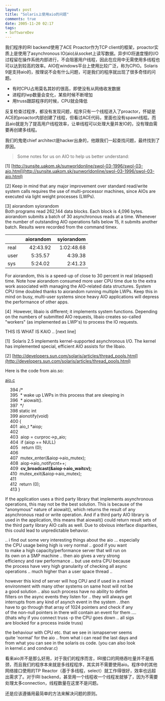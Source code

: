 ```yaml
---
layout: post
title: "Solaris上使用aio的问题"
comments: true
date: 2005-11-20 02:17
tags:
- SoftwareDev
---
```

我们程序的IRI backend使用了ACE Proactor作为TCP client的框架，proactor实质上是使用了asynchronous IO(aio)从socket上读写数据。异步IO将速度慢的I/O过程留在操作系统内部进行，不会阻塞用户线程，因此在应用中无需使用多线程也可以达到较高的效率。AIO在windows平台上使用比较广泛，称为CPIO。Solaris 9是支持aio的，按理说不会有什么问题，可是我们的程序就出现了很多奇怪的问题。

  * 有时CPU占用莫名其妙的很高，即使没有从网络收发数据 
  * 进程的lwp数量会变化，某些时候不断增加 
  * 用truss跟踪程序的时候，CPU就会降低

反复检查过程序，都没有发现问题，程序只有一个线程进入了proactor，怀疑是ACE的proactor内部创建了线程，但看过ACE代码，里面也没有spawn线程。而且aio就是为了提高用户线程效率，让单线程可以处理大量并发IO的，没有理由需要再创建多线程。

我们的鬼佬chief architect是hacker出身的，他跟我们一起查找问题，最终找到了原因。

>Some notes for us on AIO to help us better understand:
>
[1] [http://sunsite.uakom.sk/sunworldonline/swol-03-1996/swol-03-aio.html](http://sunsite.uakom.sk/sunworldonline/swol-03-1996/swol-03-aio.html)
>
[2] Keep in mind that any major improvement over standard read/write system calls requires the use of multi-processor machines, since AIOs are executed via light weight processes (LWPs). 
>
[3] aiorandom syiorandom  
Both programs read 262,144 data blocks. Each block is 4,096 bytes. aiorandom submits a batch of 30 asynchronous reads at a time. Whenever the number of outstanding AIO operations falls below 15, it submits another batch. Results were recorded from the command timex. 
>
&nbsp; | aiorandom | syiorandom  
---|---:|---:
real |42:43.92 |1:02:48.68  
user | 5:35.57  |  4:39.38  
sys  |5:24.02  |  2:41.23
>
For aiorandom, this is a speed-up of close to 30 percent in real (elapsed) time. Note how aiorandom consumed more user CPU time due to the extra work associated with managing the AIO-related data structures. System CPU time doubled thanks to aiorandom running multiple LWPs. Keep this in mind on busy, multi-user systems since heavy AIO applications will depress the performance of other apps. 
>
[4]  However, libaio is different; it implements system functions. Depending on the numbers of submitted AIO requests, libaio creates so-called "workers" (as implemented as LWP's) to process the IO requests. 
>
THIS IS WHAT IS KAIO .. [next line]
>
[1]  Solaris 2.5 implements kernel-supported asynchronous I/O. The kernel has implemented special, efficient AIO assists for the libaio. 
>
[2] [http://developers.sun.com/solaris/articles/thread_pools.html](http://developers.sun.com/solaris/articles/thread_pools.html)
>
Here is the code from aio.so:
>
[aio.c](http://cvs.opensolaris.org/source/xref/on/usr/src/uts/common/os/aio.c)
>
    394 /*  
    395  * wake up LWPs in this process that are sleeping in  
    396  * aiowait().  
    397  */  
    398 static int  
    399 aionotify(void)  
    400 {  
    401  aio_t *aiop;  
    402   
    403  aiop = curproc->p_aio;  
    404  if (aiop == NULL)  
    405   return (0);  
    406   
    407  mutex_enter(&aiop->aio_mutex);  
    408  aiop->aio_notifycnt++;  
    409  **cv_broadcast(&aiop->aio_waitcv);**  
    410  mutex_exit(&aiop->aio_mutex);  
    411   
    412  return (0);  
    413 }
>
>
If the application uses a third party library that implements asynchronous operations, this may not be the best solution. This is because of the "anonymous" nature of aiowait(), which returns the result of any asynchronous read or write operation. And if a third party AIO library is used in the application, this means that aiowait() could return result sets of the third party library AIO calls as well. Due to obvious interface disparities, this could lead to unpredictable behavior. 
>
.. i find out some very interesting things about the aio ... especially  
the CPU usage being high is very normal .. good if you want  
to make a high capacity/performance server that will run on   
its own on a SMP machine .. then aio gives a very strong   
efficiency and raw performance .. but use extra CPU because  
the process have very high granularity of checking all async   
operations .. much higher than a user space thread .. 
>
however this kind of server will hog CPU and if used in a mixed  
environment with many other systems on same host will not be  
a good solution .. also such process have no ability to define   
filters on the async events they listen for .. they will always get  
interrupts from any kind of asynch event in the system . .then   
have to go through that array of 1024 pointers and check if any  
of the non-null pointers in there will contain an event for them ....   
(thats why if you connect truss -p the CPU goes down .. all sigs  
are blocked for a process inside truss) 
>
the behaviour with CPU etc. that we see in ismapserver seems  
quite 'normal' for the aio .. from what i can read the last days and  
from what you can see in the solaris os code. (you can also look   
in kernel.c and condvar.c) 

看来aio并不是那么好用，对于我们的程序而言，IRI接口的网络吞吐量并不是瓶颈，而且我们的程序本来就是多线程程序，其实并不需要使用aio。程序中的其他网络接口使用的TP Reactor（基于多线程，select）就工作得很好，效率也远超出需求了。对于IRI backend，甚至用一个线程收一个线程发就够了，因为不需要处理太多connection，线程数量在这里不是问题。

还是应该遵循用最简单的方法来解决问题的原则。
